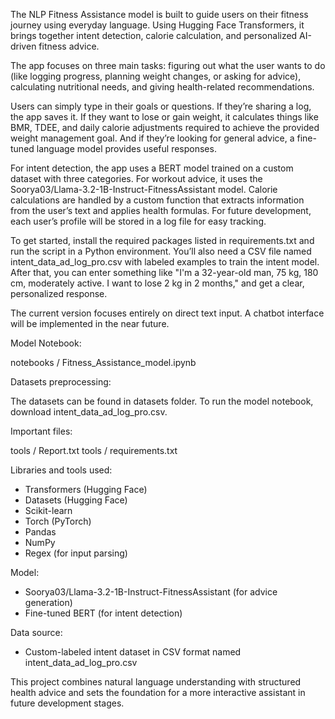 The NLP Fitness Assistance model is built to guide users on their fitness journey using everyday language. Using Hugging Face Transformers, it brings together intent detection, calorie calculation, and personalized AI-driven fitness advice.

The app focuses on three main tasks: figuring out what the user wants to do (like logging progress, planning weight changes, or asking for advice), calculating nutritional needs, and giving health-related recommendations.

Users can simply type in their goals or questions. If they’re sharing a log, the app saves it. If they want to lose or gain weight, it calculates things like BMR, TDEE, and daily calorie adjustments required to achieve the provided weight management goal. And if they’re looking for general advice, a fine-tuned language model provides useful responses.

For intent detection, the app uses a BERT model trained on a custom dataset with three categories. For workout advice, it uses the Soorya03/Llama-3.2-1B-Instruct-FitnessAssistant model. Calorie calculations are handled by a custom function that extracts information from the user’s text and applies health formulas. For future development, each user’s profile will be stored in a log file for easy tracking.

To get started, install the required packages listed in requirements.txt and run the script in a Python environment. You’ll also need a CSV file named intent\_data\_ad\_log\_pro.csv with labeled examples to train the intent model. After that, you can enter something like "I'm a 32-year-old man, 75 kg, 180 cm, moderately active. I want to lose 2 kg in 2 months," and get a clear, personalized response.

The current version focuses entirely on direct text input. A chatbot interface will be implemented in the near future.

Model Notebook:

notebooks / Fitness_Assistance_model.ipynb

Datasets preprocessing:

The datasets can be found in datasets folder. 
To run the model notebook, download intent_data_ad_log_pro.csv.

Important files:

tools / Report.txt
tools / requirements.txt

Libraries and tools used:

- Transformers (Hugging Face)
- Datasets (Hugging Face)
- Scikit-learn
- Torch (PyTorch)
- Pandas
- NumPy
- Regex (for input parsing)

Model:

- Soorya03/Llama-3.2-1B-Instruct-FitnessAssistant (for advice generation)
- Fine-tuned BERT (for intent detection)

Data source:

- Custom-labeled intent dataset in CSV format named intent\_data\_ad\_log\_pro.csv

This project combines natural language understanding with structured health advice and sets the foundation for a more interactive assistant in future development stages.
